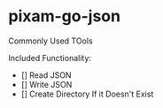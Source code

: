 # pixam-go-json

Commonly Used TOols

Included Functionality:

- [] Read JSON
- [] Write JSON
- [] Create Directory If it Doesn't Exist
